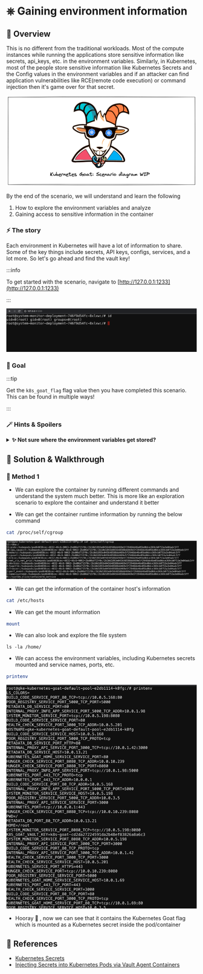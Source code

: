 # ⎈ Gaining environment information

## 🙌 Overview

This is no different from the traditional workloads. Most of the compute instances while running the applications store sensitive information like secrets, api_keys, etc. in the environment variables. Similarly, in Kubernetes, most of the people store sensitive information like Kubernetes Secrets and the Config values in the environment variables and if an attacker can find application vulnerabilities like RCE(remote code execution) or command injection then it's game over for that secret.

![](images/scenario-diagram-wip.png)

By the end of the scenario, we will understand and learn the following

1. How to explore the environment variables and analyze
2. Gaining access to sensitive information in the container

### ⚡️ The story

Each environment in Kubernetes will have a lot of information to share. Some of the key things include secrets, API keys, configs, services, and a lot more. So let's go ahead and find the vault key!

:::info

To get started with the scenario, navigate to [http://127.0.0.1:1233](http://127.0.0.1:1233)

:::

![Scenario 12 Welcome](images/sc-12-1.png)

### 🎯 Goal

:::tip

Get the `k8s_goat_flag` flag value then you have completed this scenario. This can be found in multiple ways!

:::

### 🪄 Hints & Spoilers

<details>
  <summary><b>✨ Not sure where the environment variables get stored? </b></summary>
  <div>
    <div>Let me take back you to the standard linux utilites and commands like env 🙌</div>
  </div>
</details>

## 🎉 Solution & Walkthrough

### 🎲 Method 1

* We can explore the container by running different commands and understand the system much better. This is more like an exploration scenario to explore the container and understand it better

* We can get the container runtime information by running the below command

```bash
cat /proc/self/cgroup
```

![Scenario 12 explore](images/sc-12-2.png)

* We can get the information of the container host's information

```bash
cat /etc/hosts
```

* We can get the mount information

```bash
mount
```

* We can also look and explore the file system

```
ls -la /home/
```

* We can access the environment variables, including Kubernetes secrets mounted and service names, ports, etc.

```bash
printenv
```

![Scenario 12 env](images/sc-12-3.png)

* Hooray 🥳 , now we can see that it contains the Kubernetes Goat flag which is mounted as a Kubernetes secret inside the pod/container

## 🔖 References

* [Kubernetes Secrets](https://kubernetes.io/docs/concepts/configuration/secret/)
* [Injecting Secrets into Kubernetes Pods via Vault Agent Containers](https://learn.hashicorp.com/tutorials/vault/kubernetes-sidecar)
